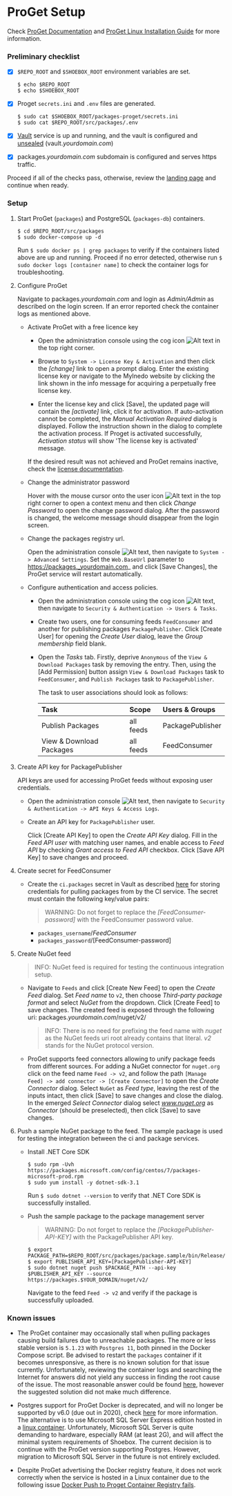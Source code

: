 # ProGet Setup

Check [ProGet Documentation](https://docs.inedo.com/docs/proget/overview) and [ProGet Linux Installation Guide](https://docs.inedo.com/docs/proget/installation/installation-guide/linux-docker) for more information.

### Preliminary checklist

- [x] `$REPO_ROOT` and `$SHOEBOX_ROOT` environment variables are set.

    ```
    $ echo $REPO_ROOT
    $ echo $SHOEBOX_ROOT
    ```

- [x] Proget `secrets.ini` and `.env` files are generated.

    ```
    $ sudo cat $SHOEBOX_ROOT/packages-proget/secrets.ini
    $ sudo cat $REPO_ROOT/src/packages/.env
    ```

- [x] [Vault](/src/vault/README.md) service is up and running, and the vault is configured and [unsealed](/src/vault/README.md#unseal-vault) (vault._yourdomain.com_)

- [x] packages._yourdomain.com_ subdomain is configured and serves https traffic.

Proceed if all of the checks pass, otherwise, review the [landing page](/src/README.md#setup-outline) and continue when ready.


### Setup

1. Start ProGet (`packages`) and PostgreSQL (`packages-db`) containers.

    ```
    $ cd $REPO_ROOT/src/packages
    $ sudo docker-compose up -d
    ```

    Run `$ sudo docker ps | grep packages` to verify if the containers listed above are up and running. Proceed if no error detected, otherwise run `$ sudo docker logs [container name]` to check the container logs for troubleshooting.


2. Configure ProGet

    Navigate to packages._yourdomain.com_ and login as _Admin/Admin_ as described on the login screen. If an error reported check the container logs as mentioned above.

    - Activate ProGet with a free licence key

        - Open the administration console using the cog icon ![Alt text](/resources/img/proget_cog.png?raw=true "ProGet administration console") in the top right corner.

        - Browse to `System -> License Key & Activation` and then click the _[change]_ link to open a prompt dialog. Enter the existing license key or navigate to the MyInedo website by clicking the link shown in the info message for acquiring a perpetually free license key.

        - Enter the license key and click [Save], the updated page will contain the _[activate]_ link, click it for activation. If auto-activation cannot be completed, the _Manual Activation Required_ dialog is displayed. Follow the instruction shown in the dialog to complete the activation process. If Proget is activated successfully, _Activation status_ will show 'The license key is activated' message.

        If the desired result was not achieved and ProGet remains inactive, check the [license documentation](https://docs.inedo.com/docs/proget/administration/license).

    - Change the administrator password
    
        Hover with the mouse cursor onto the user icon ![Alt text](/resources/img/proget_user.png?raw=true "ProGet user") in the top right corner to open a context menu and then click _Change Password_ to open the change password dialog. After the password is changed, the welcome message should disappear from the login screen.

    - Change the packages registry url.

      Open the administration console ![Alt text](/resources/img/proget_cog.png?raw=true "ProGet administration console"), then navigate to `System -> Advanced Settings`. Set the `Web.BaseUrl` parameter to https://packages._yourdomain.com_ and click [Save Changes], the ProGet service will restart automatically.

    - Configure authentication and access policies.
        
        - Open the administration console using the cog icon ![Alt text](/resources/img/proget_cog.png?raw=true "ProGet administration console"), then navigate to `Security & Authentication -> Users & Tasks`.

        - Create two users, one for consuming feeds `FeedConsumer` and another for publishing packages `PackagePublisher`. Click [Create User] for opening the _Create User_ dialog, leave the _Group membership_ field blank.

        - Open the _Tasks_ tab. Firstly, deprive `Anonymous` of the `View & Download Packages` task by removing the entry. Then, using the [Add Permission] button assign `View & Download Packages` task to `FeedConsumer`, and `Publish Packages` task to `PackagePublisher`.
        
            The task to user associations should look as follows:

            | Task                     | Scope     | Users & Groups                 |
            | :----------------------- |:--------- | :----------------------------- |
            | Publish Packages         | all feeds | PackagePublisher               |
            | View & Download Packages | all feeds | FeedConsumer                   |


3. Create API key for PackagePublisher

    API keys are used for accessing ProGet feeds without exposing user credentials.

    - Open the administration console ![Alt text](/resources/img/proget_cog.png?raw=true "ProGet administration console"), then navigate to `Security & Authentication -> API Keys & Access Logs`. 

    - Create an API key for `PackagePublisher` user.
    
        Click [Create API Key] to open the _Create API Key_ dialog. Fill in the _Feed API user_ with matching user names, and enable access to _Feed API_ by checking _Grant access to Feed API_ checkbox. Click [Save API Key] to save changes and proceed.

4. Create secret for FeedConsumer

    - Create the `ci.packages` secret in Vault as described [here](/src/vault/README.md#create-a-secret) for storing credentials for pulling packages from by the CI service. The secret must contain the following key/value pairs:

        > WARNING: Do not forget to replace the _[FeedConsumer-password]_ with the FeedConsumer password value.

      - `packages_username`/_FeedConsumer_
      - `packages_password`/[FeedConsumer-password]

5. Create NuGet feed

    > INFO: NuGet feed is required for testing the continuous integration setup.

    - Navigate to `Feeds` and click [Create New Feed] to open the _Create Feed_ dialog. Set _Feed name_ to `v2`, then choose _Third-party package format_ and select _NuGet_ from the dropdown. Click [Create Feed] to save changes. The created feed is exposed through the following uri: packages._yourdomain.com_/nuget/v2/

        > INFO: There is no need for prefixing the feed name with _nuget_ as the NuGet feeds uri root already contains that literal. _v2_ stands for the NuGet protocol version.

    - ProGet supports feed connectors allowing to unify package feeds from different sources. For adding a NuGet connector for `nuget.org` click on the feed name `Feed -> v2`, and follow the path `[Manage Feed] -> add connector -> [Create Connector]` to open the _Create Connector_ dialog. Select `NuGet` as _Feed type_, leaving the rest of the inputs intact, then click [Save] to save changes and close the dialog. In the emerged _Select Connector_ dialog select _www.nuget.org_ as _Connector_ (should be preselected), then click [Save] to save changes.

5. Push a sample NuGet package to the feed. The sample package is used for testing the integration between the ci and package services.

    - Install .NET Core SDK

        ```
        $ sudo rpm -Uvh https://packages.microsoft.com/config/centos/7/packages-microsoft-prod.rpm
        $ sudo yum install -y dotnet-sdk-3.1
        ```

        Run `$ sudo dotnet --version` to verify that .NET Core SDK is successfully installed.

    - Push the sample package to the package management server

        > WARNING: Do not forget to replace the _[PackagePublisher-API-KEY]_ with the PackagePublisher API key.

        ```
        $ export PACKAGE_PATH=$REPO_ROOT/src/packages/package.sample/bin/Release/package.sample.1.0.0.nupkg
        $ export PUBLISHER_API_KEY=[PackagePublisher-API-KEY]
        $ sudo dotnet nuget push $PACKAGE_PATH --api-key $PUBLISHER_API_KEY --source https://packages.$YOUR_DOMAIN/nuget/v2/
        ```

        Navigate to the feed `Feed -> v2` and verify if the package is successfully uploaded.

### Known issues

- The ProGet container may occasionally stall when pulling packages causing build failures due to unreachable packages. The more or less stable version is `5.1.23` with `Postgres 11`, both pinned in the Docker Compose script. Be advised to restart the `packages` container if it becomes unresponsive, as there is no known solution for that issue currently. Unfortunately, reviewing the container logs and searching the Internet for answers did not yield any success in finding the root cause of the issue. The most reasonable answer could be found [here](https://forums.inedo.com/topic/2670/service-unavailable-timeout), however the suggested solution did not make much difference.

- Postgres support for ProGet Docker is deprecated, and will no longer be supported by v6.0 (due out in 2020), check [here](https://inedo.com/support/kb/1166/upgrade-notes-for-proget-5-2#postgres) for more information. The alternative is to use Microsoft SQL Server Express edition hosted in a [linux container](https://hub.docker.com/_/microsoft-mssql-server). Unfortunately, Microsoft SQL Server is quite demanding to hardware, especially RAM (at least 2G), and will affect the minimal system requirements of Shoebox. The current decision is to continue with the ProGet version supporting Postgres. However, migration to Microsoft SQL Server in the future is not entirely excluded.

- Despite ProGet advertising the Docker registry feature, it does not work correctly when the service is hosted in a Linux container due to the following issue [Docker Push to Proget Container Registry fails](https://forums.inedo.com/topic/2788/docker-push-to-proget-container-registry-fails).